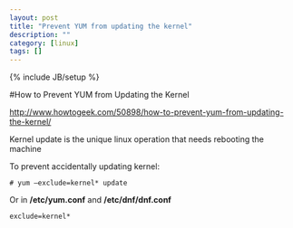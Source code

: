 ```yaml
---
layout: post
title: "Prevent YUM from updating the kernel"
description: ""
category: [linux]
tags: []
---
```

{% include JB/setup %}


#How to Prevent YUM from Updating the Kernel

<http://www.howtogeek.com/50898/how-to-prevent-yum-from-updating-the-kernel/>

Kernel update is the unique linux operation that needs rebooting the machine

To prevent accidentally updating kernel:

    # yum –exclude=kernel* update

Or in **/etc/yum.conf** and **/etc/dnf/dnf.conf**

    exclude=kernel*
